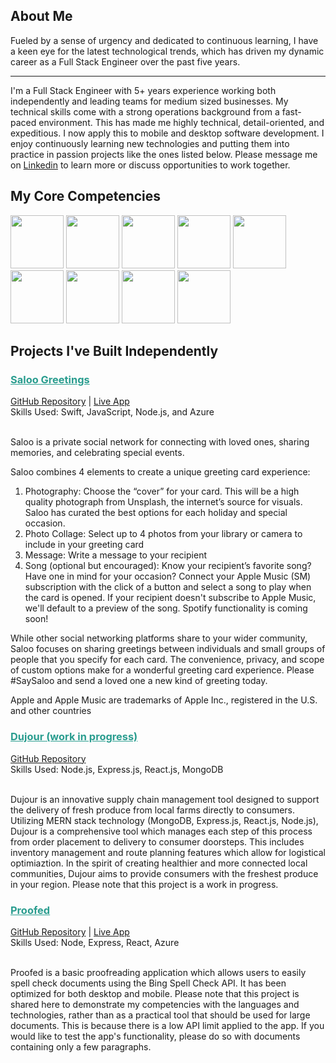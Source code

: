 <h2>About Me</h2>

Fueled by a sense of urgency and dedicated to continuous learning, I have a keen eye for the latest technological trends, which has driven my dynamic career as a Full Stack Engineer over the past five years.

---

I'm a Full Stack Engineer with 5+ years experience working both independently and leading teams for medium sized businesses. My technical skills come with a strong operations background from a fast-paced environment. This has made me highly technical, detail-oriented, and expeditious. I now apply this to mobile and desktop software development. I enjoy continuously learning new technologies and putting them into practice in passion projects like the ones listed below. Please message me on <a href="https://www.linkedin.com/in/sam-black-26046343/">Linkedin</a> to learn more or discuss opportunities to work together.


<h2>My Core Competencies</h2>
<p align="left">
<img src="https://cdn.jsdelivr.net/gh/devicons/devicon/icons/python/python-original-wordmark.svg" width="85" height="85"/>
<img src="https://cdn.jsdelivr.net/gh/devicons/devicon/icons/javascript/javascript-plain.svg" width="85" height="85"/>
<img src="https://cdn.jsdelivr.net/gh/devicons/devicon/icons/azure/azure-original-wordmark.svg" width="85" height="85"/>
<img src="https://cdn.jsdelivr.net/gh/devicons/devicon/icons/nodejs/nodejs-original-wordmark.svg" width="85" height="85"/>
<img src="https://cdn.jsdelivr.net/gh/devicons/devicon/icons/react/react-original-wordmark.svg" width="85" height="85"/>
<img src="https://cdn.jsdelivr.net/gh/devicons/devicon/icons/swift/swift-original.svg" width="85" height="85"/>
<img src="https://cdn.jsdelivr.net/gh/devicons/devicon/icons/mongodb/mongodb-original-wordmark.svg" width="85" height="85"/>
<img src="https://cdn.jsdelivr.net/gh/devicons/devicon/icons/xcode/xcode-plain.svg" width="85" height="85"/>
<img src="https://cdn.jsdelivr.net/gh/devicons/devicon/icons/mysql/mysql-original-wordmark.svg" width="85" height="85" />          
</p>    

<h2> Projects I've Built Independently</h2>
<p align="left">
<h3><strong><span style="color: #2a9d8f; text-decoration: underline;">Saloo Greetings</span></strong></h3>
<a href="https://github.com/samuelblack11/Saloo">GitHub Repository</a> | 
<a href="https://apps.apple.com/us/app/saloo-greetings/id6476240440">Live App</a> <br>
Skills Used: Swift, JavaScript, Node.js, and Azure<br><br>
    
Saloo is a private social network for connecting with loved ones, sharing memories, and celebrating special events.

Saloo combines 4 elements to create a unique greeting card experience:
1. Photography: Choose the “cover” for your card. This will be a high quality photograph from Unsplash, the internet’s source for visuals. Saloo has curated the best options for each holiday and special occasion.
2. Photo Collage: Select up to 4 photos from your library or camera to include in your greeting card
3. Message: Write a message to your recipient
4. Song (optional but encouraged): Know your recipient’s favorite song? Have one in mind for your occasion? Connect your Apple Music (SM) subscription with the click of a button and select a song to play when the card is opened. If your recipient doesn't subscribe to Apple Music, we'll default to a preview of the song. Spotify functionality is coming soon!

While other social networking platforms share to your wider community, Saloo focuses on sharing greetings between individuals and small groups of people that you specify for each card. The convenience, privacy, and scope of custom options make for a wonderful greeting card experience. Please #SaySaloo and send a loved one a new kind of greeting today.

Apple and Apple Music are trademarks of Apple Inc., registered in the U.S. and other countries <br>

<h3><strong><span style="color: #2a9d8f; text-decoration: underline;">Dujour (work in progress)</span></strong></h3>
<a href="https://github.com/samuelblack11/Dujour">GitHub Repository</a> <br>
Skills Used: Node.js, Express.js, React.js, MongoDB<br><br>

Dujour is an innovative supply chain management tool designed to support the delivery of fresh produce from local farms directly to consumers. Utilizing MERN stack technology (MongoDB, Express.js, React.js, Node.js), Dujour is a comprehensive tool which manages each step of this process from order placement to delivery to consumer doorsteps. This includes inventory management and route planning features which allow for logistical optimiaztion. In the spirit of creating healthier and more connected local communities, Dujour aims to provide consumers with the freshest produce in your region. Please note that this project is a work in progress.

<h3><strong><span style="color: #2a9d8f; text-decoration: underline;">Proofed</span></strong></h3>
<a href="https://github.com/samuelblack11/Proofed">GitHub Repository</a> | 
<a href="https://proofed.azurewebsites.net">Live App</a> <br>
Skills Used: Node, Express, React, Azure<br><br>

Proofed is a basic proofreading application which allows users to easily spell check documents using the Bing Spell Check API. It has been optimized for both desktop and mobile. Please note that this project is shared here to demonstrate my competencies with the languages and technologies, rather than as a practical tool that should be used for large documents. This is because there is a low API limit applied to the app. If you would like to test the app's functionality, please do so with documents containing only a few paragraphs.
</p>      
<!--
**samuelblack11/samuelblack11** is a ✨ _special_ ✨ repository because its `README.md` (this file) appears on your GitHub profile.

Here are some ideas to get you started:

- 🔭 I’m currently working on ...
- 🌱 I’m currently learning ...
- 👯 I’m looking to collaborate on ...
- 🤔 I’m looking for help with ...
- 💬 Ask me about ...
- 📫 How to reach me: ...
- ⚡ Fun fact: ...
-->
